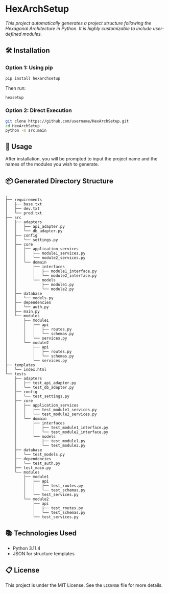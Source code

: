 # HexArchSetup
_This project automatically generates a project structure following the Hexagonal Architecture in Python. It is highly customizable to include user-defined modules._

## 🛠️ Installation

### Option 1: Using pip

```bash
pip install hexarchsetup
```

Then run:

```bash
hexsetup
```

### Option 2: Direct Execution

```bash
git clone https://github.com/username/HexArchSetup.git
cd HexArchSetup
python -m src.main
```

## 🚀 Usage

After installation, you will be prompted to input the project name and the names of the modules you wish to generate.

## 📦 Generated Directory Structure

```plaintext
.
├── requirements
│   ├── base.txt
│   ├── dev.txt
│   └── prod.txt
├── src
│   ├── adapters
│   │   ├── api_adapter.py
│   │   └── db_adapter.py
│   ├── config
│   │   └── settings.py
│   ├── core
│   │   ├── application_services
│   │   │   ├── module1_services.py
│   │   │   └── module2_services.py
│   │   └── domain
│   │       ├── interfaces
│   │       │   ├── module1_interface.py
│   │       │   └── module2_interface.py
│   │       └── models
│   │           ├── module1.py
│   │           └── module2.py
│   ├── database
│   │   └── models.py
│   ├── dependencies
│   │   └── auth.py
│   ├── main.py
│   └── modules
│       ├── module1
│       │   ├── api
│       │   │   ├── routes.py
│       │   │   └── schemas.py
│       │   └── services.py
│       └── module2
│           ├── api
│           │   ├── routes.py
│           │   └── schemas.py
│           └── services.py
├── templates
│   └── index.html
└── tests
    ├── adapters
    │   ├── test_api_adapter.py
    │   └── test_db_adapter.py
    ├── config
    │   └── test_settings.py
    ├── core
    │   ├── application_services
    │   │   ├── test_module1_services.py
    │   │   └── test_module2_services.py
    │   └── domain
    │       ├── interfaces
    │       │   ├── test_module1_interface.py
    │       │   └── test_module2_interface.py
    │       └── models
    │           ├── test_module1.py
    │           └── test_module2.py
    ├── database
    │   └── test_models.py
    ├── dependencies
    │   └── test_auth.py
    ├── test_main.py
    └── modules
        ├── module1
        │   ├── api
        │   │   ├── test_routes.py
        │   │   └── test_schemas.py
        │   └── test_services.py
        └── module2
            ├── api
            │   ├── test_routes.py
            │   └── test_schemas.py
            └── test_services.py
```

## 📚 Technologies Used

- Python 3.11.4
- JSON for structure templates

## 📋 License

This project is under the MIT License. See the `LICENSE` file for more details.
